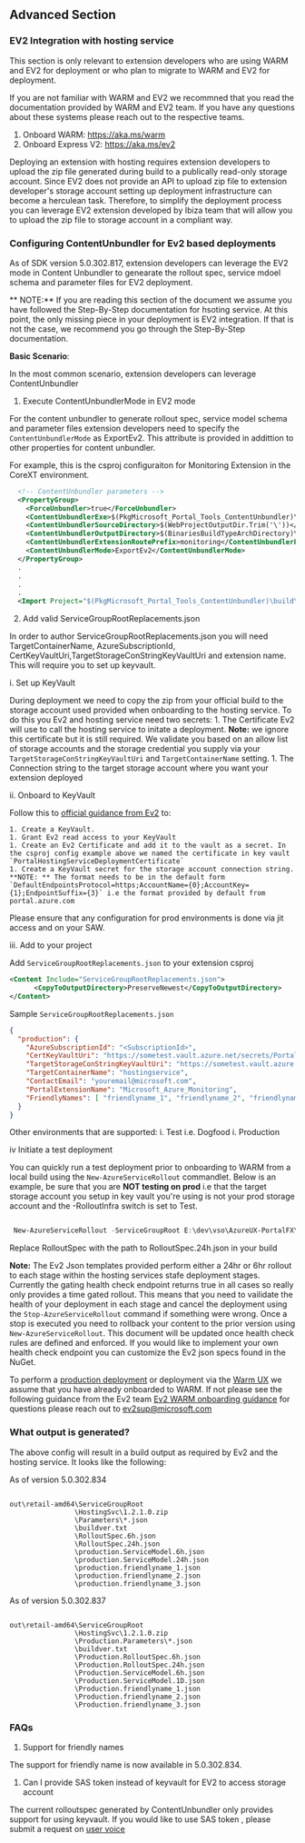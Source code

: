 ## Advanced Section 

### EV2 Integration with hosting service

This section is only relevant to extension developers who are using WARM and EV2 for deployment or who plan to migrate to WARM and EV2 for deployment. 

If you are not familiar with WARM and EV2 we recommned that you read the documentation provided by WARM and EV2 team. If you have any questions about these systems please reach out to the respective teams.

1. Onboard WARM: https://aka.ms/warm
2. Onboard Express V2: https://aka.ms/ev2

Deploying an extension with hosting requires extension developers to upload the zip file generated during build to a publically read-only storage account.
Since EV2 does not provide an API to upload zip file to extension developer's storage account setting up deployment infrastructure can become a herculean task.
Therefore, to simplify the deployment process you can leverage EV2 extension developed by Ibiza team that will allow you to upload the zip file to storage account in a compliant way.

### Configuring ContentUnbundler for Ev2 based deployments

As of SDK version 5.0.302.817, extension developers can leverage the EV2 mode in Content Unbundler to genearate the rollout spec, service mdoel schema and parameter files for EV2 deployment.

** NOTE:** If you are reading this section of the document we assume you have followed the Step-By-Step documentation for hsoting service. At this point, the only missing piece in your deployment is EV2 integration.
If that is not the case, we recommend you go through the Step-By-Step documentation.

**Basic Scenario**:

In the most common scenario, extension developers can leverage ContentUnbundler

1. Execute ContentUnbundlerMode in EV2 mode

For the content unbundler to generate rollout spec, service model schema and parameter files extension developers need to specify the `ContentUnbundlerMode` as ExportEv2. This attribute is provided in addittion to other properties for content unbundler.

For example, this is the csproj configuraiton for Monitoring Extension in the CoreXT environment.

```xml
  <!-- ContentUnbundler parameters -->
  <PropertyGroup>
    <ForceUnbundler>true</ForceUnbundler>
    <ContentUnbundlerExe>$(PkgMicrosoft_Portal_Tools_ContentUnbundler)\build\ContentUnbundler.exe</ContentUnbundlerExe>
    <ContentUnbundlerSourceDirectory>$(WebProjectOutputDir.Trim('\'))</ContentUnbundlerSourceDirectory>
    <ContentUnbundlerOutputDirectory>$(BinariesBuildTypeArchDirectory)\ServiceGroupRoot</ContentUnbundlerOutputDirectory>s
    <ContentUnbundlerExtensionRoutePrefix>monitoring</ContentUnbundlerExtensionRoutePrefix>
    <ContentUnbundlerMode>ExportEv2</ContentUnbundlerMode>
  </PropertyGroup>
  .
  .
  .
  .
  <Import Project="$(PkgMicrosoft_Portal_Tools_ContentUnbundler)\build\Microsoft.Portal.Tools.ContentUnbundler.targets" />
```


2. Add valid ServiceGroupRootReplacements.json

In order to author ServiceGroupRootReplacements.json you will need TargetContainerName, AzureSubscriptionId, CertKeyVaultUri,TargetStorageConStringKeyVaultUri and extension name. This will require you to set up keyvault.

i. Set up KeyVault

During deployment we need to copy the zip from your official build to the storage account used provided when onboarding to the hosting service.  To do this you Ev2 and hosting service need two secrets:
    1. The Certificate Ev2 will use to call the hosting service to initate a deployment.
      **Note:** we ignore this certificate but it is still required. We validate you based on an allow list of storage accounts and the storage credential you supply via your `TargetStorageConStringKeyVaultUri` and `TargetContainerName` setting.
    1. The Connection string to the target storage account where you want your extension deployed

ii. Onboard to KeyVault

Follow this to [official guidance from Ev2](https://microsoft.sharepoint.com/teams/WAG/EngSys/deploy/_layouts/OneNote.aspx?id=%2Fteams%2FWAG%2FEngSys%2Fdeploy%2FSiteAssets%2FExpress%20v2%20Notebook&wd=target%28Ev2%20Documentation.one%7CD41B1200-A6DE-4B4D-A019-8318B6F3A084%2FStep-1.3%3A%20KeyVault%20Onboarding%20%28Admins%20Only%5C%29%7C2D1105B2-9518-404F-821C-85452A63E86D%2F%29) to:

    1. Create a KeyVault. 
    1. Grant Ev2 read access to your KeyVault
    1. Create an Ev2 Certificate and add it to the vault as a secret. In the csproj config example above we named the certificate in key vault `PortalHostingServiceDeploymentCertificate` 
    1. Create a KeyVault secret for the storage account connection string. **NOTE: ** The format needs to be in the default form `DefaultEndpointsProtocol=https;AccountName={0};AccountKey={1};EndpointSuffix={3}` i.e the format provided by default from portal.azure.com

Please ensure that any configuration for prod environments is done via jit access and on your SAW.

iii. Add to your project

Add `ServiceGroupRootReplacements.json` to your extension csproj

```xml
<Content Include="ServiceGroupRootReplacements.json">
      <CopyToOutputDirectory>PreserveNewest</CopyToOutputDirectory>
</Content>
```
    
Sample `ServiceGroupRootReplacements.json` 
```json
{
  "production": {
    "AzureSubscriptionId": "<SubscriptionId>",
    "CertKeyVaultUri": "https://sometest.vault.azure.net/secrets/PortalHostingServiceDeploymentCertificate",
    "TargetStorageConStringKeyVaultUri": "https://sometest.vault.azure.net/secrets/PortalHostingServiceStorageConnectionString",
    "TargetContainerName": "hostingservice",
    "ContactEmail": "youremail@microsoft.com",
    "PortalExtensionName": "Microsoft_Azure_Monitoring",
    "FriendlyNames": [ "friendlyname_1", "friendlyname_2", "friendlyname_3" ]
  }
}
```
Other environments that are supported:
i. Test i.e. Dogfood
i. Production

iv Initiate a test deployment

You can quickly run a test deployment prior to onboarding to WARM from a local build using the `New-AzureServiceRollout` commandlet.  Below is an example, be sure that you are **NOT testing on prod** i.e that the target storage account you setup in key vault you're using is not your prod storage account and the -RolloutInfra switch is set to Test.

``` PowerShell

 New-AzureServiceRollout -ServiceGroupRoot E:\dev\vso\AzureUX-PortalFX\out\ServiceGroupRoot -RolloutSpec E:\dev\vso\AzureUX-PortalFX\out\ServiceGroupRoot\RolloutSpec.24h.json -RolloutInfra Test -Verbose -WaitToComplete

```
Replace RolloutSpec with the path to RolloutSpec.24h.json in your build

**Note:** The Ev2 Json templates provided perform either a 24hr or 6hr rollout to each stage within the hosting services stafe deployment stages. Currently the gating health check endpoint returns true in all cases so really only provides a time gated rollout.  This means that you need to vailidate the health of your deployment in each stage and cancel the deployment using the `Stop-AzureServiceRollout` command if something were wrong. Once a stop is executed you need to rollback your content to the prior version using `New-AzureServiceRollout`.  This document will be updated once health check rules are defined and enforced.  If you would like to implement your own health check endpoint you can customize the Ev2 json specs found in the NuGet.

To perform a [production deployment](https://microsoft.sharepoint.com/teams/WAG/EngSys/deploy/_layouts/OneNote.aspx?id=%2Fteams%2FWAG%2FEngSys%2Fdeploy%2FSiteAssets%2FExpress%20v2%20Notebook&wd=target%28Ev2%20Documentation.one%7CD41B1200-A6DE-4B4D-A019-8318B6F3A084%2FHOWTO%3A%20Deploy%20a%20service%7C15090502-728B-4C84-AD7B-52D403590963%2F%29) or deployment via the [Warm UX](https://warm/newrelease/ev2) we assume that you have already onboarded to WARM. If not please see the following guidance from the Ev2 team  [Ev2 WARM onboarding guidance](https://microsoft.sharepoint.com/teams/WAG/EngSys/deploy/_layouts/15/WopiFrame.aspx?sourcedoc={ecdfb10d-7616-4efd-8499-f210056f808f}&action=edit&wd=target%28%2F%2FEv2%20Documentation.one%7C3c50b523-523e-452c-b153-6bfac92f4926%2FStep-1%20Onboarding%20to%20PROD%20dependencies%7C4c8d1b1e-8e27-41c2-b36e-f60c3d25ab3e%2F%29) for questions please reach out to ev2sup@microsoft.com

### What output is generated?

The above config will result in a build output as required by Ev2 and the hosting service. It looks like the following:

As of version 5.0.302.834

```

out\retail-amd64\ServiceGroupRoot
                \HostingSvc\1.2.1.0.zip
                \Parameters\*.json
                \buildver.txt
                \RolloutSpec.6h.json
                \RolloutSpec.24h.json
                \production.ServiceModel.6h.json
                \production.ServiceModel.24h.json
                \production.friendlyname_1.json
                \production.friendlyname_2.json
                \production.friendlyname_3.json

```

As of version 5.0.302.837


```

out\retail-amd64\ServiceGroupRoot
                \HostingSvc\1.2.1.0.zip
                \Production.Parameters\*.json
                \buildver.txt
                \Production.RolloutSpec.6h.json
                \Production.RolloutSpec.24h.json
                \Production.ServiceModel.6h.json
                \Production.ServiceModel.1D.json
                \Production.friendlyname_1.json
                \Production.friendlyname_2.json
                \Production.friendlyname_3.json
```


### FAQs

1. Support for friendly names

The support for friendly name is now available in 5.0.302.834.

1. Can I provide SAS token instead of keyvault for EV2 to access storage account

The current rolloutspec generated by ContentUnbundler only provides support for using keyvault. If you would like to use SAS token , please submit a request on [user voice](https:\\aka.ms\portalfx\uservoice)